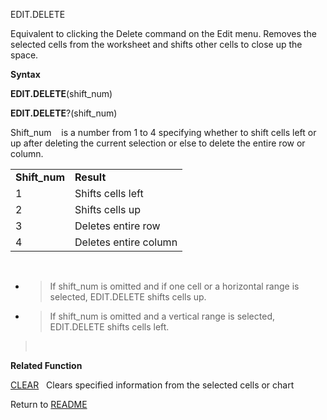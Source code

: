 EDIT.DELETE

Equivalent to clicking the Delete command on the Edit menu. Removes the
selected cells from the worksheet and shifts other cells to close up the
space.

**Syntax**

**EDIT.DELETE**(shift\_num)

**EDIT.DELETE**?(shift\_num)

Shift\_num&nbsp;&nbsp;&nbsp;&nbsp;is a number from 1 to 4 specifying
whether to shift cells left or up after deleting the current selection
or else to delete the entire row or column.

|                |                       |
| -------------- | --------------------- |
| **Shift\_num** | **Result**            |
| 1              | Shifts cells left     |
| 2              | Shifts cells up       |
| 3              | Deletes entire row    |
| 4              | Deletes entire column |

&nbsp;

  - > If shift\_num is omitted and if one cell or a horizontal range is
    > selected, EDIT.DELETE shifts cells up.

  - > If shift\_num is omitted and a vertical range is selected,
    > EDIT.DELETE shifts cells left.

> &nbsp;

**Related Function**

[CLEAR](CLEAR.md)&nbsp;&nbsp;&nbsp;Clears specified information from the selected
cells or chart



Return to [README](README.md)

